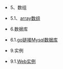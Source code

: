 * 5、数组
 - 5.1、[array数组](5.1.md)
* 6.数据库
 - 6.1.[go链接Mysql数据库](6.1.md)
* 9.实例
 - 9.1.[Web实例](9.1.md)
